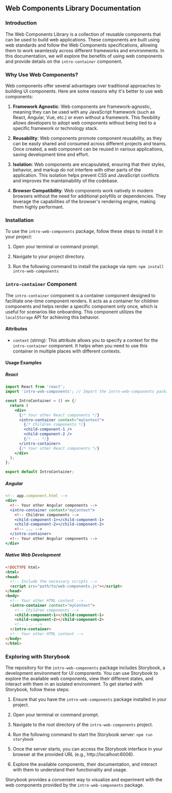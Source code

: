 ## Web Components Library Documentation

### Introduction

The Web Components Library is a collection of reusable components that can be used to build web applications. These components are built using web standards and follow the Web Components specifications, allowing them to work seamlessly across different frameworks and environments. In this documentation, we will explore the benefits of using web components and provide details on the `intro-container` component.

### Why Use Web Components?

Web components offer several advantages over traditional approaches to building UI components. Here are some reasons why it's better to use web components:

1. **Framework Agnostic**: Web components are framework-agnostic, meaning they can be used with any JavaScript framework (such as React, Angular, Vue, etc.) or even without a framework. This flexibility allows developers to adopt web components without being tied to a specific framework or technology stack.

2. **Reusability**: Web components promote component reusability, as they can be easily shared and consumed across different projects and teams. Once created, a web component can be reused in various applications, saving development time and effort.

3. **Isolation**: Web components are encapsulated, ensuring that their styles, behavior, and markup do not interfere with other parts of the application. This isolation helps prevent CSS and JavaScript conflicts and improves the maintainability of the codebase.

4. **Browser Compatibility**: Web components work natively in modern browsers without the need for additional polyfills or dependencies. They leverage the capabilities of the browser's rendering engine, making them highly performant.


### Installation

To use the `intro-web-components` package, follow these steps to install it in your project:

1. Open your terminal or command prompt.

2. Navigate to your project directory.

3. Run the following command to install the package via npm:
`npm install intro-web-components`


### `intro-container` Component

The `intro-container` component is a container component designed to facilitate one-time component renders. It acts as a container for children components and helps render a specific component only once, which is useful for scenarios like onboarding. This component utilizes the `localStorage` API for achieving this behavior.

#### Attributes

- `context` (string): This attribute allows you to specify a context for the `intro-container` component. It helps when you need to use this container in multiple places with different contexts.

#### Usage Examples

##### React

```jsx
import React from 'react';
import 'intro-web-components'; // Import the intro-web-components package

const IntroContainer = () => {/
  return (
    <div>
      {/* Your other React components */}
      <intro-container context="myContext">
        {/* Children components */}
        <child-component-1 />
        <child-component-2 />
        {/* ... */}
      </intro-container>
      {/* Your other React components */}
    </div>
  );
};

export default IntroContainer;
```

##### Angular
```jsx
<!-- app.component.html -->
<div>
  <!-- Your other Angular components -->
  <intro-container context="myContext">
    <!-- Children components -->
    <child-component-1></child-component-1>
    <child-component-2></child-component-2>
    <!-- ... -->
  </intro-container>
  <!-- Your other Angular components -->
</div>
```

##### Native Web Development
```html
<!DOCTYPE html>
<html>
<head>
  <!-- Include the necessary scripts -->
  <script src="path/to/web-components.js"></script>
</head>
<body>
  <!-- Your other HTML content -->
  <intro-container context="myContext">
    <!-- Children components -->
    <child-component-1></child-component-1>
    <child-component-2></child-component-2>
    <!-- ... -->
  </intro-container>
  <!-- Your other HTML content -->
</body>
</html>
```


### Exploring with Storybook

The repository for the `intro-web-components` package includes Storybook, a development environment for UI components. You can use Storybook to explore the available web components, view their different states, and interact with them in an isolated environment. To get started with Storybook, follow these steps:

1. Ensure that you have the `intro-web-components` package installed in your project.

2. Open your terminal or command prompt.

3. Navigate to the root directory of the `intro-web-components` project.

4. Run the following command to start the Storybook server:
`npm run storybook`

5. Once the server starts, you can access the Storybook interface in your browser at the provided URL (e.g., http://localhost:6006).

6. Explore the available components, their documentation, and interact with them to understand their functionality and usage.

Storybook provides a convenient way to visualize and experiment with the web components provided by the `intro-web-components` package.
